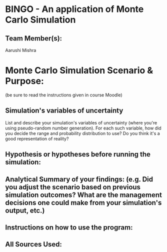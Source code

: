 # BINGO - An application of Monte Carlo Simulation

## Team Member(s):
Aarushi Mishra

# Monte Carlo Simulation Scenario & Purpose:
(be sure to read the instructions given in course Moodle)

## Simulation's variables of uncertainty
List and describe your simulation's variables of uncertainty (where you're using pseudo-random number generation). For each such variable, how did you decide the range and probability distribution to use?  Do you think it's a good representation of reality?

## Hypothesis or hypotheses before running the simulation:

## Analytical Summary of your findings: (e.g. Did you adjust the scenario based on previous simulation outcomes?  What are the management decisions one could make from your simulation's output, etc.)

## Instructions on how to use the program:

## All Sources Used:

